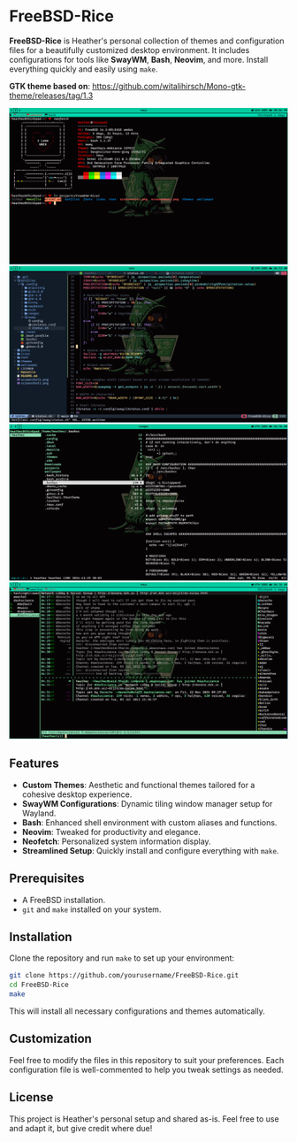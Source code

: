 # FreeBSD-Rice

**FreeBSD-Rice** is Heather's personal collection of themes and configuration files for a beautifully customized desktop environment. It includes configurations for tools like **SwayWM**, **Bash**, **Neovim**, and more. Install everything quickly and easily using `make`.

**GTK theme based on**: https://github.com/witalihirsch/Mono-gtk-theme/releases/tag/1.3

![Screenshot](screenshot1.png)
![Screenshot](screenshot2.png)
![Screenshot](screenshot3.png)
![Screenshot](screenshot4.png)


## Features

- **Custom Themes**: Aesthetic and functional themes tailored for a cohesive desktop experience.
- **SwayWM Configurations**: Dynamic tiling window manager setup for Wayland.
- **Bash**: Enhanced shell environment with custom aliases and functions.
- **Neovim**: Tweaked for productivity and elegance.
- **Neofetch**: Personalized system information display.
- **Streamlined Setup**: Quickly install and configure everything with `make`.

## Prerequisites

- A FreeBSD installation.
- `git` and `make` installed on your system.

## Installation

Clone the repository and run `make` to set up your environment:

```bash
git clone https://github.com/yourusername/FreeBSD-Rice.git
cd FreeBSD-Rice
make
```

This will install all necessary configurations and themes automatically.

## Customization

Feel free to modify the files in this repository to suit your preferences. Each configuration file is well-commented to help you tweak settings as needed.

## License

This project is Heather's personal setup and shared as-is. Feel free to use and adapt it, but give credit where due!

